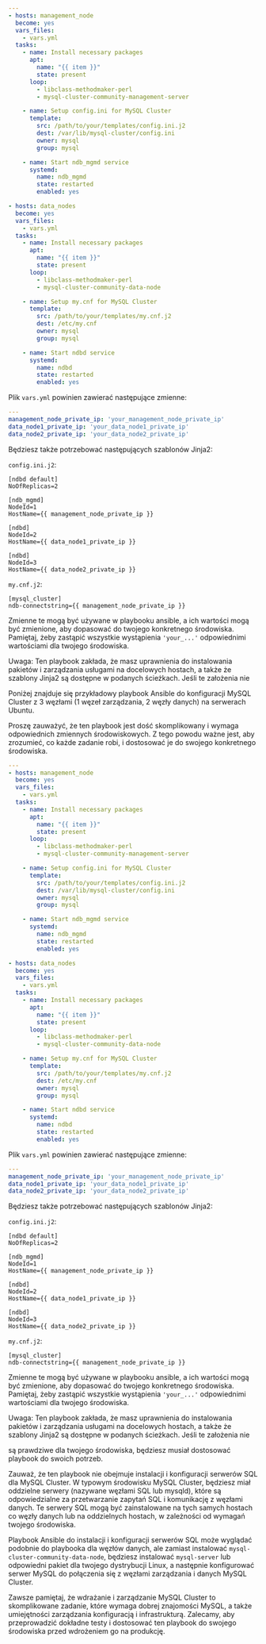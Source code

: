 
```yaml
---
- hosts: management_node
  become: yes
  vars_files:
    - vars.yml
  tasks:
    - name: Install necessary packages
      apt:
        name: "{{ item }}"
        state: present
      loop:
        - libclass-methodmaker-perl
        - mysql-cluster-community-management-server

    - name: Setup config.ini for MySQL Cluster
      template:
        src: /path/to/your/templates/config.ini.j2
        dest: /var/lib/mysql-cluster/config.ini
        owner: mysql
        group: mysql

    - name: Start ndb_mgmd service
      systemd:
        name: ndb_mgmd
        state: restarted
        enabled: yes

- hosts: data_nodes
  become: yes
  vars_files:
    - vars.yml
  tasks:
    - name: Install necessary packages
      apt:
        name: "{{ item }}"
        state: present
      loop:
        - libclass-methodmaker-perl
        - mysql-cluster-community-data-node

    - name: Setup my.cnf for MySQL Cluster
      template:
        src: /path/to/your/templates/my.cnf.j2
        dest: /etc/my.cnf
        owner: mysql
        group: mysql

    - name: Start ndbd service
      systemd:
        name: ndbd
        state: restarted
        enabled: yes
```

Plik `vars.yml` powinien zawierać następujące zmienne:

```yaml
---
management_node_private_ip: 'your_management_node_private_ip'
data_node1_private_ip: 'your_data_node1_private_ip'
data_node2_private_ip: 'your_data_node2_private_ip'
```

Będziesz także potrzebować następujących szablonów Jinja2:

`config.ini.j2`:

```
[ndbd default]
NoOfReplicas=2

[ndb_mgmd]
NodeId=1
HostName={{ management_node_private_ip }}

[ndbd]
NodeId=2
HostName={{ data_node1_private_ip }}

[ndbd]
NodeId=3
HostName={{ data_node2_private_ip }}
```

`my.cnf.j2`:

```
[mysql_cluster]
ndb-connectstring={{ management_node_private_ip }}
```

Zmienne te mogą być używane w playbooku ansible, a ich wartości mogą być zmienione, aby dopasować do twojego konkretnego środowiska. Pamiętaj, żeby zastąpić wszystkie wystąpienia `'your_...'` odpowiednimi wartościami dla twojego środowiska.

Uwaga: Ten playbook zakłada, że masz uprawnienia do instalowania pakietów i zarządzania usługami na docelowych hostach, a także że szablony Jinja2 są dostępne w podanych ścieżkach. Jeśli te założenia nie

Poniżej znajduje się przykładowy playbook Ansible do konfiguracji MySQL Cluster z 3 węzłami (1 węzeł zarządzania, 2 węzły danych) na serwerach Ubuntu. 

Proszę zauważyć, że ten playbook jest dość skomplikowany i wymaga odpowiednich zmiennych środowiskowych. Z tego powodu ważne jest, aby zrozumieć, co każde zadanie robi, i dostosować je do swojego konkretnego środowiska.

```yaml
---
- hosts: management_node
  become: yes
  vars_files:
    - vars.yml
  tasks:
    - name: Install necessary packages
      apt:
        name: "{{ item }}"
        state: present
      loop:
        - libclass-methodmaker-perl
        - mysql-cluster-community-management-server

    - name: Setup config.ini for MySQL Cluster
      template:
        src: /path/to/your/templates/config.ini.j2
        dest: /var/lib/mysql-cluster/config.ini
        owner: mysql
        group: mysql

    - name: Start ndb_mgmd service
      systemd:
        name: ndb_mgmd
        state: restarted
        enabled: yes

- hosts: data_nodes
  become: yes
  vars_files:
    - vars.yml
  tasks:
    - name: Install necessary packages
      apt:
        name: "{{ item }}"
        state: present
      loop:
        - libclass-methodmaker-perl
        - mysql-cluster-community-data-node

    - name: Setup my.cnf for MySQL Cluster
      template:
        src: /path/to/your/templates/my.cnf.j2
        dest: /etc/my.cnf
        owner: mysql
        group: mysql

    - name: Start ndbd service
      systemd:
        name: ndbd
        state: restarted
        enabled: yes
```

Plik `vars.yml` powinien zawierać następujące zmienne:

```yaml
---
management_node_private_ip: 'your_management_node_private_ip'
data_node1_private_ip: 'your_data_node1_private_ip'
data_node2_private_ip: 'your_data_node2_private_ip'
```

Będziesz także potrzebować następujących szablonów Jinja2:

`config.ini.j2`:

```
[ndbd default]
NoOfReplicas=2

[ndb_mgmd]
NodeId=1
HostName={{ management_node_private_ip }}

[ndbd]
NodeId=2
HostName={{ data_node1_private_ip }}

[ndbd]
NodeId=3
HostName={{ data_node2_private_ip }}
```

`my.cnf.j2`:

```
[mysql_cluster]
ndb-connectstring={{ management_node_private_ip }}
```

Zmienne te mogą być używane w playbooku ansible, a ich wartości mogą być zmienione, aby dopasować do twojego konkretnego środowiska. Pamiętaj, żeby zastąpić wszystkie wystąpienia `'your_...'` odpowiednimi wartościami dla twojego środowiska.

Uwaga: Ten playbook zakłada, że masz uprawnienia do instalowania pakietów i zarządzania usługami na docelowych hostach, a także że szablony Jinja2 są dostępne w podanych ścieżkach. Jeśli te założenia nie

są prawdziwe dla twojego środowiska, będziesz musiał dostosować playbook do swoich potrzeb.

Zauważ, że ten playbook nie obejmuje instalacji i konfiguracji serwerów SQL dla MySQL Cluster. W typowym środowisku MySQL Cluster, będziesz miał oddzielne serwery (nazywane węzłami SQL lub mysqld), które są odpowiedzialne za przetwarzanie zapytań SQL i komunikację z węzłami danych. Te serwery SQL mogą być zainstalowane na tych samych hostach co węzły danych lub na oddzielnych hostach, w zależności od wymagań twojego środowiska.

Playbook Ansible do instalacji i konfiguracji serwerów SQL może wyglądać podobnie do playbooka dla węzłów danych, ale zamiast instalować `mysql-cluster-community-data-node`, będziesz instalować `mysql-server` lub odpowiedni pakiet dla twojego dystrybucji Linux, a następnie konfigurować serwer MySQL do połączenia się z węzłami zarządzania i danych MySQL Cluster.

Zawsze pamiętaj, że wdrażanie i zarządzanie MySQL Cluster to skomplikowane zadanie, które wymaga dobrej znajomości MySQL, a także umiejętności zarządzania konfiguracją i infrastrukturą. Zalecamy, aby przeprowadzić dokładne testy i dostosować ten playbook do swojego środowiska przed wdrożeniem go na produkcję.
